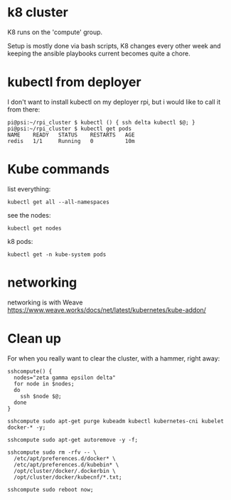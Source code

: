 # k8 cluster

K8 runs on the 'compute' group.

Setup is mostly done via bash scripts, K8 changes every other week and keeping the ansible playbooks current becomes quite a chore.


# kubectl from deployer

I don't want to install kubectl on my deployer rpi, but i would like to call it from there:

```
pi@psi:~/rpi_cluster $ kubectl () { ssh delta kubectl $@; }
pi@psi:~/rpi_cluster $ kubectl get pods
NAME    READY   STATUS    RESTARTS   AGE
redis   1/1     Running   0          10m
```


# Kube commands


list everything:
```
kubectl get all --all-namespaces
```

see the nodes:
```
kubectl get nodes
```

k8 pods:
```
kubectl get -n kube-system pods
```


# networking

networking is with Weave
https://www.weave.works/docs/net/latest/kubernetes/kube-addon/


# Clean up

For when you really want to clear the cluster, with a hammer, right away:


```
sshcompute() {
  nodes="zeta gamma epsilon delta"
  for node in $nodes;
  do
    ssh $node $@;
  done
}

sshcompute sudo apt-get purge kubeadm kubectl kubernetes-cni kubelet docker-* -y;

sshcompute sudo apt-get autoremove -y -f;

sshcompute sudo rm -rfv -- \
  /etc/apt/preferences.d/docker* \
  /etc/apt/preferences.d/kubebin* \
  /opt/cluster/docker/.dockerbin \
  /opt/cluster/docker/kubecnf/*.txt;

sshcompute sudo reboot now;
```
